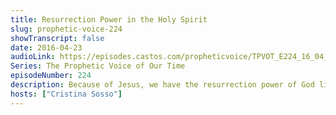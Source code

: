 ```yaml
---
title: Resurrection Power in the Holy Spirit
slug: prophetic-voice-224
showTranscript: false
date: 2016-04-23
audioLink: https://episodes.castos.com/propheticvoice/TPVOT_E224_16_04_23-24_Resurrection_Power_in_the_Holy_Spirit.mp3
Series: The Prophetic Voice of Our Time
episodeNumber: 224
description: Because of Jesus, we have the resurrection power of God living inside of us!
hosts: ["Cristina Sosso"]
---
```

